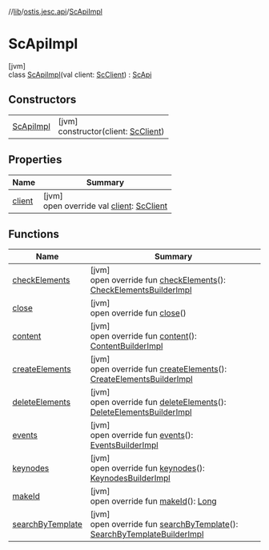 //[lib](../../../index.md)/[ostis.jesc.api](../index.md)/[ScApiImpl](index.md)

# ScApiImpl

[jvm]\
class [ScApiImpl](index.md)(val client: [ScClient](../../ostis.jesc.client/-sc-client/index.md)) : [ScApi](../-sc-api/index.md)

## Constructors

| | |
|---|---|
| [ScApiImpl](-sc-api-impl.md) | [jvm]<br>constructor(client: [ScClient](../../ostis.jesc.client/-sc-client/index.md)) |

## Properties

| Name | Summary |
|---|---|
| [client](client.md) | [jvm]<br>open override val [client](client.md): [ScClient](../../ostis.jesc.client/-sc-client/index.md) |

## Functions

| Name | Summary |
|---|---|
| [checkElements](check-elements.md) | [jvm]<br>open override fun [checkElements](check-elements.md)(): [CheckElementsBuilderImpl](../../ostis.jesc.api.builder/-check-elements-builder-impl/index.md) |
| [close](close.md) | [jvm]<br>open override fun [close](close.md)() |
| [content](content.md) | [jvm]<br>open override fun [content](content.md)(): [ContentBuilderImpl](../../ostis.jesc.api.builder/-content-builder-impl/index.md) |
| [createElements](create-elements.md) | [jvm]<br>open override fun [createElements](create-elements.md)(): [CreateElementsBuilderImpl](../../ostis.jesc.api.builder/-create-elements-builder-impl/index.md) |
| [deleteElements](delete-elements.md) | [jvm]<br>open override fun [deleteElements](delete-elements.md)(): [DeleteElementsBuilderImpl](../../ostis.jesc.api.builder/-delete-elements-builder-impl/index.md) |
| [events](events.md) | [jvm]<br>open override fun [events](events.md)(): [EventsBuilderImpl](../../ostis.jesc.api.builder/-events-builder-impl/index.md) |
| [keynodes](keynodes.md) | [jvm]<br>open override fun [keynodes](keynodes.md)(): [KeynodesBuilderImpl](../../ostis.jesc.api.builder/-keynodes-builder-impl/index.md) |
| [makeId](make-id.md) | [jvm]<br>open override fun [makeId](make-id.md)(): [Long](https://kotlinlang.org/api/latest/jvm/stdlib/kotlin/-long/index.html) |
| [searchByTemplate](search-by-template.md) | [jvm]<br>open override fun [searchByTemplate](search-by-template.md)(): [SearchByTemplateBuilderImpl](../../ostis.jesc.api.builder/-search-by-template-builder-impl/index.md) |
